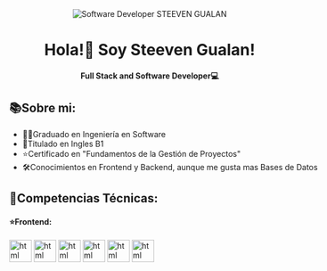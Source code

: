 <div style="text-align: center;">
    <img src="https://media.licdn.com/dms/image/D4E16AQGJiv02e6BowA/profile-displaybackgroundimage-shrink_350_1400/0/1715104516708?e=1720656000&v=beta&t=allnVDfCmgc8XZoC9mcXfN_ecNDVs1w7QPzyjKhHB5I"
        alt="Software Developer STEEVEN GUALAN">
    <h1>Hola!👋 Soy Steeven Gualan!</h1>
    <h4>Full Stack and Software Developer💻</h4>
</div>

## 📚Sobre mi:

<div style="width: 800px;">
    <ul>
        <li>👨‍💻Graduado en Ingeniería en Software</li>
        <li>📙Titulado en Ingles B1</li>
        <li>⭐️Certificado en <span>"Fundamentos de la Gestión de Proyectos"</span></li>
        <li>🛠️Conocimientos en Frontend y Backend, aunque me gusta mas Bases de Datos</li>
    </ul> 
</div>

## 📱Competencias Técnicas:

<h4>⭐️Frontend:</h4>
<img src="https://cdn4.iconfinder.com/data/icons/iconsimple-programming/512/html-512.png" alt="html" width="40" height=40">
<img src="https://cdn1.iconfinder.com/data/icons/logotypes/32/badge-css-3-256.png" alt="html" width="40" height=40">
<img src="https://static-00.iconduck.com/assets.00/javascript-js-icon-2048x2048-nyxvtvk0.png" alt="html" width="40" height=40">
<img src="https://upload.wikimedia.org/wikipedia/commons/thumb/a/a7/React-icon.svg/2300px-React-icon.svg.png" alt="html" width="40" height=40">
<img src="https://static-00.iconduck.com/assets.00/typescript-icon-icon-1024x1024-vh3pfez8.png" alt="html" width="40" height=40">
<img src="https://cdn3.iconfinder.com/data/icons/logos-3/250/angular-512.png" alt="html" width="40" height=40">




<!--

Here are some ideas to get you started:

- 🔭 I’m currently working on ...
- 🌱 I’m currently learning ...
- 👯 I’m looking to collaborate on ...
- 🤔 I’m looking for help with ...
- 💬 Ask me about ...
- 📫 How to reach me: ...
- 😄 Pronouns: ...
- ⚡ Fun fact: ...
-->

